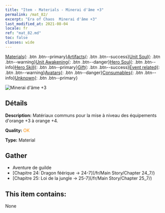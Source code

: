 ```yaml
---
title: "Item - Materials - Minerai d'âme +3"
permalink: /mat_82/
excerpt: "Era of Chaos  Minerai d'âme +3"
last_modified_at: 2021-08-04
locale: fr
ref: "mat_82.md"
toc: false
classes: wide
---
```

 [Materials](/ItemsFR/){: .btn .btn--primary}[Artifacts](/ItemsFR/Artifacts/){: .btn .btn--success}[Unit Soul](/ItemsFR/UnitSoul/){: .btn .btn--warning}[Unit Awakening](/ItemsFR/UnitAwakening/){: .btn .btn--danger}[Hero Soul](/ItemsFR/HeroSoul/){: .btn .btn--info}[Hero Skill](/ItemsFR/HeroSkill/){: .btn .btn--primary}[Gift](/ItemsFR/Gift/){: .btn .btn--success}[Event related](/ItemsFR/Events/){: .btn .btn--warning}[Avatars](/ItemsFR/Avatars/){: .btn .btn--danger}[Consumables](/ItemsFR/Consumables/){: .btn .btn--info}[Unknown](/ItemsFR/Unknown/){: .btn .btn--primary}

 ![Minerai d'âme +3](/images/t/i_cailiao_kuangshi3.png)

## Détails
 **Description:** Matériaux communs pour la mise à niveau des équipements d'orange +3 à orange +4.

 **Quality:** <span style="color: #FF8C00">OK</span>

 **Type:** Material

## Gather

*    Aventure de guilde 
*    [Chapitre 24: Dragon féérique -> 24-7](/fr/Main Story/Chapter 24_7/) 
*    [Chapitre 25: Loi de la jungle -> 25-7](/fr/Main Story/Chapter 25_7/) 

## This item contains:

  None

